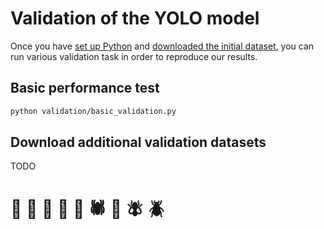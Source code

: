 # Validation of the YOLO model

Once you have [set up Python](../README.md#installation) and [downloaded the initial dataset](../README.md#download-the-dataset), you can run various validation task in order to reproduce our results.

## Basic performance test

```bash
python validation/basic_validation.py
```

## Download additional validation datasets

TODO

#
# 🐞 🐜 🦋 🦗 🐝 🕷️ 🐛 🪰 🪲